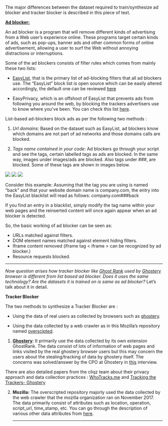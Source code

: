 The major differences between the dataset required to train/synthesize ad blocker and tracker blocker is described in this piece of text.

**[Ad blocker:](https://en.wikipedia.org/wiki/Ad_blocking)**

An ad blocker is a program that will remove different kinds of advertising from a Web user’s experience online. These programs target certain kinds of ads, such as pop-ups, banner ads and other common forms of online advertisement, allowing a user to surf the Web without annoying distractions or interruptions.

Some of the ad blockers consists of filter rules which comes from mainly these two lists:

- [EasyList](https://easylist.to/), that is the primary list of ad-blocking filters that all ad blockers use. The “EasyList” block list is open source which can be easily altered accordingly, the default one can be reviewed [here](https://easylist.to/easylist/easylist.txt)

- EasyPrivacy, which is an offshoot of EasyList that prevents ads from following you around the web, by blocking the trackers advertisers use to know where you've been. You can check this list [here]([https://easylist.to/easylist/easyprivacy.txt](https://easylist.to/easylist/easyprivacy.txt)).

List-based ad-blockers block ads as per the following two methods :

1. *Url domains*: Based on the dataset such as EasyList, ad blockers know which domains are not part of ad networks and those domains calls are blocked.

2. *Tags name contained in your code*: Ad blockers go through your script and see the tags, certain labelled tags as ads are blocked. In the same way, images under images/ads are blocked. Also tags under ###, are blocked. Some of these tags are shown in images below.                                                                                                                               

![](https://lh6.googleusercontent.com/iERVKJTJIRorxFXzKHRtGf8kJnYekCW6r-gH3XlIj8RQj-nPsP4ZpeJSFUYfB7V97BpnPkDrOpiKtxNH2-a1jXZNthSSyiJEhAPCVfVRmozNEdfrUPeYtmZ7gKyZsd_X3XFjMMOw) ![](https://lh4.googleusercontent.com/RH4tXtnHVWhSsUmVmVPADHyB1BVy7CgqVus3PV5Z_S1WuF6M2Nva64tErEs0G_8yAeGQ4kaM9FXcOlDLOwbNjYQ_35mcSlYF4kVMmUwBxlsV2_Ad6ahUk7tMQe0J_7yJTuxkDWhY)   ![](https://lh4.googleusercontent.com/ycGho5Bt5_YlSXqOe4OiAeKtWvqpjLAQZLh9c2aQg_PynrwBvp3GI9KyKbSg-NGYJ5FEXkxL2b45H1JLEN1GLVAbe3wyzQ_Qxqzb_4BT_KUUC4gTZE_KXRwu-nIgauKryAoCTuV8)

Consider this example:  Assuming that the tag you are using is named “back” and that your website domain name is company.com, the entry into the EasyList blacklist will read as follows: company.com###back

If you find an entry in a blacklist, simply modify the tag name within your web pages and the reinserted content will once again appear when an ad blocker is detected.

So, the basic working of ad blocker can be seen as:

- URLs matched against filters.
- DOM element names matched against element hiding filters.
- Iframe content removed (iframe tag < iframe > can be recognized by ad blocker.)
- Resource requests blocked.

<hr>

*Now question arises how tracker blocker like [Ghost Rank](https://www.ghostery.com/wp-content/themes/ghostery/images/campaigns/tracker-study/Ghostery_Study_-_Tracking_the_Trackers.pdf) used by [Ghostery](https://www.ghostery.com/) browser is different from list based ad blocker. Does it uses the same technology? Are the datasets it is trained on is same as ad blocker?* Let’s talk about it in detail.

**Tracker Blocker**

The two methods to synthesize a Tracker Blocker are :

- Using the data of real users as collected by browsers such as [ghostery](https://github.com/ghostery/ghostery-extension).

- Using the data collected by a web crawler as in this Mozilla’s repository named [overscipted](https://github.com/mozilla/overscripted).


1. **[Ghostery](https://www.ghostery.com/)**: It primarily use the data collected by its own extension GhostRank. The data consist of lots of information of web pages and links visited by the real ghostery browser users but this may concern the users about the stealing/tracking of data by ghostery itself. The concerns was solved/answer by the CPO at Ghostery in [this](https://www.extremetech.com/internet/212476-is-it-safe-to-use-the-ghostery-privacy-extension) interview.

There are also detailed papers from the cliqz team about their privacy approach and data collection practices : [WhoTracks.me](https://arxiv.org/abs/1804.08959) and [Tracking the Trackers- Ghostery](https://www.ghostery.com/lp/study/)

2. **Mozilla:** The overscripted repository majorly used the data collected by the web crawler that the mozilla organization ran on November 2017. The data primarily consist of attributes such as location, operation, script_url, time_stamp, etc. You can go through the description of various other data attributes from [here](https://github.com/overscripted/blob/master/schema.md). <hr>
